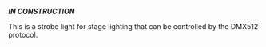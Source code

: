 ***IN CONSTRUCTION***

This is a strobe light for stage lighting that can be controlled by the DMX512 protocol. 
